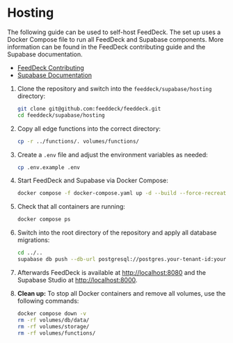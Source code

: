 # Hosting

The following guide can be used to self-host FeedDeck. The set up uses a Docker
Compose file to run all FeedDeck and Supabase components. More information can
be found in the FeedDeck contributing guide and the Supabase documentation.

- [FeedDeck Contributing](https://github.com/feeddeck/feeddeck/blob/main/CONTRIBUTING.md#hosting)
- [Supabase Documentation](https://supabase.com/docs/guides/self-hosting/docker)

1. Clone the repository and switch into the `feeddeck/supabase/hosting`
   directory:

   ```sh
   git clone git@github.com:feeddeck/feeddeck.git
   cd feeddeck/supabase/hosting
   ```

2. Copy all edge functions into the correct directory:

   ```sh
   cp -r ../functions/. volumes/functions/
   ```

3. Create a `.env` file and adjust the environment variables as needed:

   ```sh
   cp .env.example .env
   ```

4. Start FeedDeck and Supabase via Docker Compose:

   ```sh
   docker compose -f docker-compose.yaml up -d --build --force-recreate
   ```

5. Check that all containers are running:

   ```sh
   docker compose ps
   ```

6. Switch into the root directory of the repository and apply all database
   migrations:

   ```sh
   cd ../..
   supabase db push --db-url postgresql://postgres.your-tenant-id:your-super-secret-and-long-postgres-password@localhost:5432/postgres
   ```

7. Afterwards FeedDeck is available at
   [http://localhost:8080](http://localhost:8080) and the Supabase Studio at
   [http://localhost:8000](http://localhost:8000).

8. **Clean up:** To stop all Docker containers and remove all volumes, use the
   following commands:

   ```sh
   docker compose down -v
   rm -rf volumes/db/data/
   rm -rf volumes/storage/
   rm -rf volumes/functions/
   ```
